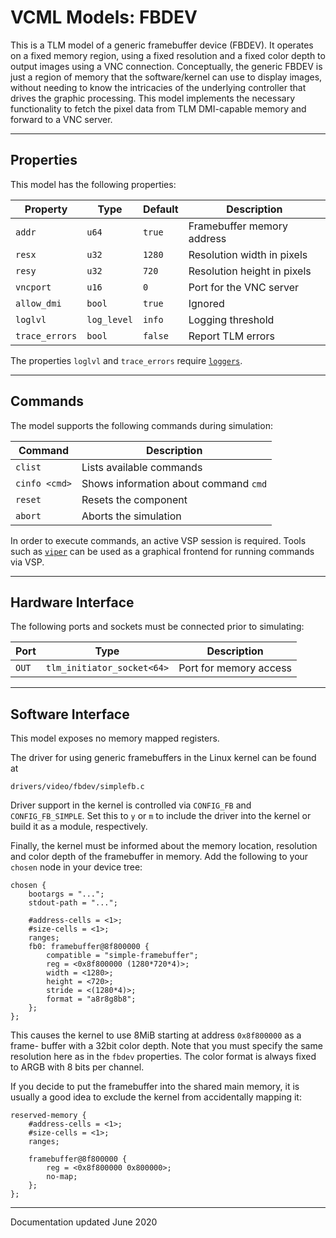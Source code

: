 # VCML Models: FBDEV
This is a TLM model of a generic framebuffer device (FBDEV). It operates on a
fixed memory region, using a fixed resolution and a fixed color depth to output
images using a VNC connection. Conceptually, the generic FBDEV is just a region
of memory that the software/kernel can use to display images, without needing
to know the intricacies of the underlying controller that drives the graphic
processing. This model implements the necessary functionality to fetch the
pixel data from TLM DMI-capable memory and forward to a VNC server.

----
## Properties
This model has the following properties:

| Property        | Type        | Default    | Description                   |
| --------------- | ----------- | ---------- | ----------------------------- |
| `addr`          | `u64`       | `true`     | Framebuffer memory address    |
| `resx`          | `u32`       | `1280`     | Resolution width in pixels    |
| `resy`          | `u32`       | `720`      | Resolution height in pixels   |
| `vncport`       | `u16`       | `0`        | Port for the VNC server       |
| `allow_dmi`     | `bool`      | `true`     | Ignored                       |
| `loglvl`        | `log_level` | `info`     | Logging threshold             |
| `trace_errors`  | `bool`      | `false`    | Report TLM errors             |

The properties `loglvl` and `trace_errors` require [`loggers`](../logging.md).

----
## Commands
The model supports the following commands during simulation:

| Command       | Description                           |
| ------------- | ------------------------------------- |
| `clist`       | Lists available commands              |
| `cinfo <cmd>` | Shows information about command `cmd` |
| `reset`       | Resets the component                  |
| `abort`       | Aborts the simulation                 |

In order to execute commands, an active VSP session is required. Tools such
as [`viper`](https://github.com/machineware-gmbh/viper/) can be used as a
graphical frontend for running commands via VSP.

----
## Hardware Interface
The following ports and sockets must be connected prior to simulating:

| Port       | Type                     | Description            |
| ---------- | ------------------------ | ---------------------- |
| `OUT`      |`tlm_initiator_socket<64>`| Port for memory access |

----
## Software Interface
This model exposes no memory mapped registers.

The driver for using generic framebuffers in the Linux kernel can be found at
```
drivers/video/fbdev/simplefb.c
```
Driver support in the kernel is controlled via `CONFIG_FB` and
`CONFIG_FB_SIMPLE`. Set this to `y` or `m` to include the driver
into the kernel or build it as a module, respectively.

Finally, the kernel must be informed about the memory location, resolution and
color depth of the framebuffer in memory. Add the following to your `chosen`
node in your device tree:

```
chosen {
    bootargs = "...";
    stdout-path = "...";

    #address-cells = <1>;
    #size-cells = <1>;
    ranges;
    fb0: framebuffer@8f800000 {
        compatible = "simple-framebuffer";
        reg = <0x8f800000 (1280*720*4)>;
        width = <1280>;
        height = <720>;
        stride = <(1280*4)>;
        format = "a8r8g8b8";
    };
};
```

This causes the kernel to use 8MiB starting at address `0x8f800000` as a frame-
buffer with a 32bit color depth. Note that you must specify the same resolution
here as in the `fbdev` properties. The color format is always fixed to ARGB
with 8 bits per channel.

If you decide to put the framebuffer into the shared main memory, it is usually
a good idea to exclude the kernel from accidentally mapping it:

```
reserved-memory {
    #address-cells = <1>;
    #size-cells = <1>;
    ranges;

    framebuffer@8f800000 {
        reg = <0x8f800000 0x800000>;
        no-map;
    };
};
```


----
Documentation updated June 2020
